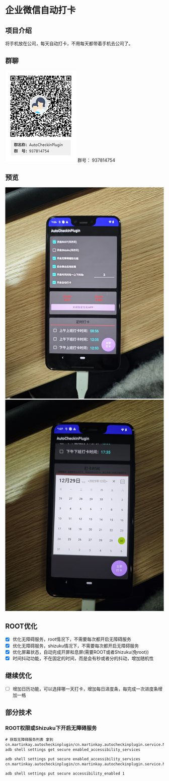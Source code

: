 # 企业微信自动打卡

## 项目介绍
将手机放在公司，每天自动打卡，不用每天都带着手机去公司了。

## 群聊
![二维码](img/qrcode.png)
群号： 937814754

## 预览
![预览](img/preview.jpg)
![预览2](img/preview2.jpg)

## ROOT优化
- [x] 优化无障碍服务，root情况下，不需要每次都开启无障碍服务
- [x] 优化无障碍服务，shizuku情况下，不需要每次都开启无障碍服务
- [x] 优化屏幕状态，自动完成开屏和息屏(需要ROOT或者Shizuku(免root))
- [x] 时间抖动功能，不在固定的时间，而是会有秒或者分的抖动，增加随机性

## 继续优化
- [ ] 增加日历功能，可以选择哪一天打卡，增加每日进度条，每完成一次进度条增加一格


## 部分技术

### ROOT权限或Shizuku下开启无障碍服务
```shell
# 获取无障碍服务列表 拿到cn.martinkay.autocheckinplugin/cn.martinkay.autocheckinplugin.service.MyAccessibilityService
adb shell settings get secure enabled_accessibility_services
```

```shell
adb shell settings put secure enabled_accessibility_services cn.martinkay.autocheckinplugin/cn.martinkay.autocheckinplugin.service.MyAccessibilityService
```

```shell
adb shell settings put secure accessibility_enabled 1
```
